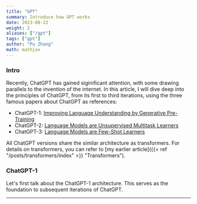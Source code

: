 ```yaml
---
title: "GPT"
summary: Introduce how GPT works
date: 2023-08-22
weight: 2
aliases: ["/gpt"]
tags: ["gpt"]
author: "Pu Zhang"
math: mathjax
---
```



### Intro

Recently, ChatGPT has gained siginificant attention, with some drawing parallels to the invention of the internet. In this article, I will dive deep into the principles of ChatGPT, from its first to third iterations, using the three famous papers about ChatGPT as references:
- ChatGPT-1: [Improving Language Understanding by Generative Pre-Training](https://s3-us-west-2.amazonaws.com/openai-assets/research-covers/language-unsupervised/language_understanding_paper.pdf)
- ChatGPT-2: [Language Models are Unsupervised Multitask Learners](https://d4mucfpksywv.cloudfront.net/better-language-models/language_models_are_unsupervised_multitask_learners.pdf)
- ChatGPT-3: [Language Models are Few-Shot Learners](https://arxiv.org/abs/2005.14165)

All ChatGPT versions share the similar architecture as transformers. For details on transformers, you can refer to [my earlier article]({{< ref "/posts/transformers/index" >}} "Transformers").

### ChatGPT-1

Let's first talk about the ChatGPT-1 architecture. This serves as the foundation to subsequent iterations of ChatGPT.

---
